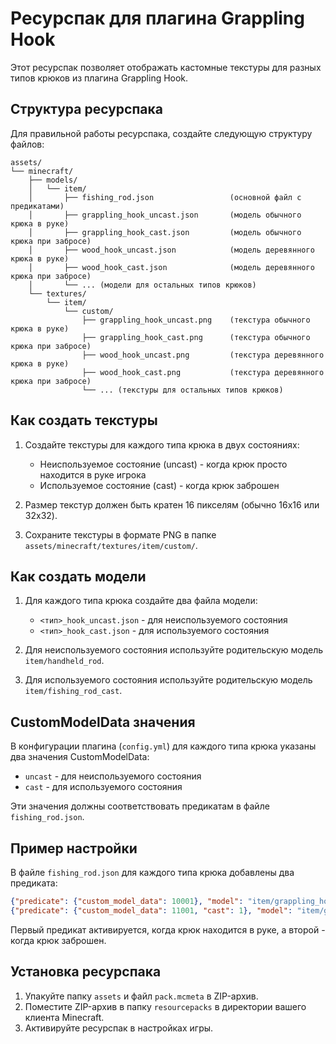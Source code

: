 # Ресурспак для плагина Grappling Hook

Этот ресурспак позволяет отображать кастомные текстуры для разных типов крюков из плагина Grappling Hook.

## Структура ресурспака

Для правильной работы ресурспака, создайте следующую структуру файлов:

```
assets/
└── minecraft/
    ├── models/
    │   └── item/
    │       ├── fishing_rod.json                 (основной файл с предикатами)
    │       ├── grappling_hook_uncast.json       (модель обычного крюка в руке)
    │       ├── grappling_hook_cast.json         (модель обычного крюка при забросе)
    │       ├── wood_hook_uncast.json            (модель деревянного крюка в руке)
    │       ├── wood_hook_cast.json              (модель деревянного крюка при забросе)
    │       └── ... (модели для остальных типов крюков)
    └── textures/
        └── item/
            └── custom/
                ├── grappling_hook_uncast.png    (текстура обычного крюка в руке)
                ├── grappling_hook_cast.png      (текстура обычного крюка при забросе)
                ├── wood_hook_uncast.png         (текстура деревянного крюка в руке)
                ├── wood_hook_cast.png           (текстура деревянного крюка при забросе)
                └── ... (текстуры для остальных типов крюков)
```

## Как создать текстуры

1. Создайте текстуры для каждого типа крюка в двух состояниях:
   - Неиспользуемое состояние (uncast) - когда крюк просто находится в руке игрока
   - Используемое состояние (cast) - когда крюк заброшен

2. Размер текстур должен быть кратен 16 пикселям (обычно 16x16 или 32x32).

3. Сохраните текстуры в формате PNG в папке `assets/minecraft/textures/item/custom/`.

## Как создать модели

1. Для каждого типа крюка создайте два файла модели:
   - `<тип>_hook_uncast.json` - для неиспользуемого состояния
   - `<тип>_hook_cast.json` - для используемого состояния

2. Для неиспользуемого состояния используйте родительскую модель `item/handheld_rod`.

3. Для используемого состояния используйте родительскую модель `item/fishing_rod_cast`.

## CustomModelData значения

В конфигурации плагина (`config.yml`) для каждого типа крюка указаны два значения CustomModelData:
- `uncast` - для неиспользуемого состояния
- `cast` - для используемого состояния

Эти значения должны соответствовать предикатам в файле `fishing_rod.json`.

## Пример настройки

В файле `fishing_rod.json` для каждого типа крюка добавлены два предиката:
```json
{"predicate": {"custom_model_data": 10001}, "model": "item/grappling_hook_uncast"},
{"predicate": {"custom_model_data": 11001, "cast": 1}, "model": "item/grappling_hook_cast"}
```

Первый предикат активируется, когда крюк находится в руке, а второй - когда крюк заброшен.

## Установка ресурспака

1. Упакуйте папку `assets` и файл `pack.mcmeta` в ZIP-архив.
2. Поместите ZIP-архив в папку `resourcepacks` в директории вашего клиента Minecraft.
3. Активируйте ресурспак в настройках игры. 
